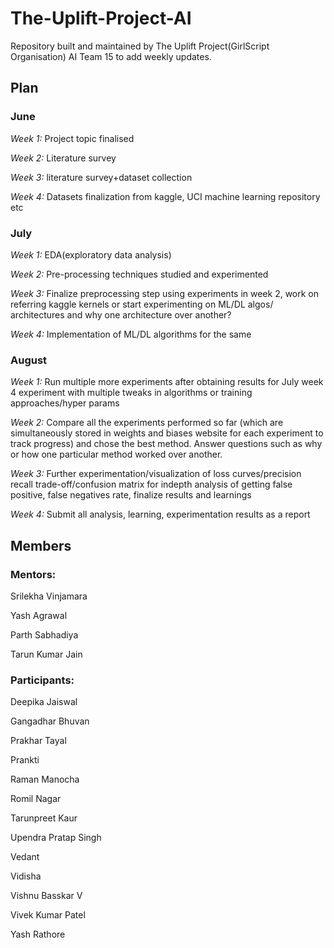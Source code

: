 # The-Uplift-Project-AI
Repository built and maintained by The Uplift Project(GirlScript Organisation) AI Team 15 to add weekly updates.

## Plan

### June
*Week 1:* Project topic finalised

*Week 2:* Literature survey

*Week 3:* literature survey+dataset collection

*Week 4:* Datasets finalization from kaggle, UCI machine learning repository etc

### July
*Week 1:* EDA(exploratory data analysis)

*Week 2:* Pre-processing techniques studied and experimented

*Week 3:* Finalize preprocessing step using experiments in week 2, work on referring kaggle kernels or start experimenting on ML/DL algos/ architectures and why one architecture over another?

*Week 4:* Implementation of ML/DL algorithms for the same

### August
*Week 1:* Run multiple more experiments after obtaining results for July week 4 experiment with multiple tweaks in algorithms or training approaches/hyper params

*Week 2:* Compare all the experiments performed so far (which are simultaneously stored in weights and biases website for each experiment to track progress) and chose the best method. Answer questions such as why or how one particular method worked over another.

*Week 3:* Further experimentation/visualization of loss curves/precision recall trade-off/confusion matrix for indepth analysis of getting false positive, false negatives rate, finalize results and learnings

*Week 4:* Submit all analysis, learning, experimentation results as a report


## Members

### Mentors:
Srilekha Vinjamara

Yash Agrawal

Parth Sabhadiya

Tarun Kumar Jain

### Participants:
Deepika Jaiswal

Gangadhar Bhuvan

Prakhar Tayal

Prankti

Raman Manocha

Romil Nagar

Tarunpreet Kaur

Upendra Pratap Singh

Vedant

Vidisha

Vishnu Basskar V

Vivek Kumar Patel

Yash Rathore

